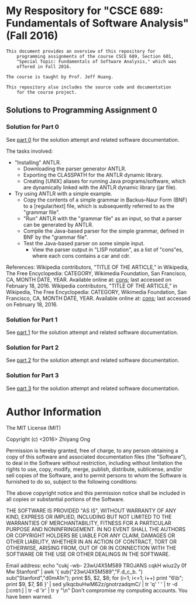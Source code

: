#	My Respository for "CSCE 689: Fundamentals of Software Analysis" (Fall 2016)

	This document provides an overview of this repository for
		programming assignments of the course CSCE 689, Section 601,
		"Special Topic: Fundamentals of Software Analysis," which was
		offered in Fall 2016.

	The course is taught by Prof. Jeff Huang.
	
	This repository also includes the source code and documentation
		for the course project.

##	Solutions to Programming Assignment 0

###	Solution for Part 0

See [part 0](https://github.com/eda-ricercatore/caprese-sw-analy/tree/master/zero-assign/part-0) for the solution attempt and related software documentation.

The tasks involved:
+ "Installing" ANTLR.
	- Downloading the parser generator ANTLR.
	- Exporting the CLASSPATH for the ANTLR dynamic library.
	- Creating [UNIX] aliases for running Java programs/software, which are
		dynamically linked with the ANTLR dynamic library (jar file).
+ Try using ANTLR with a simple example.
	- Copy the contents of a simple grammar in Backus–Naur Form (BNF)
		to a [regular/text] file, which is subsequently referred to as the
		"grammar file".
	- "Run" ANTLR with the "grammar file" as an input, so that a parser can
		be generated by ANTLR.
	- Compile the Java-based parser for the simple grammar, defined in BNF
		by the "grammar file".
	- Test the Java-based parser on some simple input.
		* View the parser output in "LISP notation", as a list of "cons"es,
			where each cons contains a car and cdr.
			
References:
	Wikipedia contributors, "TITLE OF THE ARTICLE," in Wikipedia, The Free Encyclopedia: CATEGORY, Wikimedia Foundation, San Francisco, CA, MONTH DATE, YEAR.
Available online at: [cons](https://en.wikipedia.org/wiki/Cons); last accessed on February 18, 2016.
	Wikipedia contributors, "TITLE OF THE ARTICLE," in Wikipedia, The Free Encyclopedia: CATEGORY, Wikimedia Foundation, San Francisco, CA, MONTH DATE, YEAR.
Available online at: [cons](https://en.wikipedia.org/wiki/Cons); last accessed on February 18, 2016.

###	Solution for Part 1

See [part 1](https://github.com/eda-ricercatore/caprese-sw-analy/tree/master/zero-assign/part-1) for the solution attempt and related software documentation.

###	Solution for Part 2

See [part 2](https://github.com/eda-ricercatore/caprese-sw-analy/tree/master/zero-assign/part-2) for the solution attempt and related software documentation.

###	Solution for Part 3

See [part 3]() for the solution attempt and related software documentation.








#	Author Information


The MIT License (MIT)

Copyright (c) <2016> Zhiyang Ong

Permission is hereby granted, free of charge, to any person obtaining a copy of this software and associated documentation files (the "Software"), to deal in the Software without restriction, including without limitation the rights to use, copy, modify, merge, publish, distribute, sublicense, and/or sell copies of the Software, and to permit persons to whom the Software is furnished to do so, subject to the following conditions:

The above copyright notice and this permission notice shall be included in all copies or substantial portions of the Software.

THE SOFTWARE IS PROVIDED "AS IS", WITHOUT WARRANTY OF ANY KIND, EXPRESS OR IMPLIED, INCLUDING BUT NOT LIMITED TO THE WARRANTIES OF MERCHANTABILITY, FITNESS FOR A PARTICULAR PURPOSE AND NONINFRINGEMENT. IN NO EVENT SHALL THE AUTHORS OR COPYRIGHT HOLDERS BE LIABLE FOR ANY CLAIM, DAMAGES OR OTHER LIABILITY, WHETHER IN AN ACTION OF CONTRACT, TORT OR OTHERWISE, ARISING FROM, OUT OF OR IN CONNECTION WITH THE SOFTWARE OR THE USE OR OTHER DEALINGS IN THE SOFTWARE.

Email address: echo "cukj -wb- 23wU4X5M589 TROJANS cqkH wiuz2y 0f Mw Stanford" | awk '{ sub("23wU4X5M589","F.d_c_b. ") sub("Stanford","d0mA1n"); print $5, $2, $8; for (i=1; i<=1; i++) print "6\b"; print $9, $7, $6 }' | sed y/kqcbuHwM62z/gnotrzadqmC/ | tr 'q' ' ' | tr -d [:cntrl:] | tr -d 'ir' | tr y "\n"		Don't compromise my computing accounts. You have been warned.

